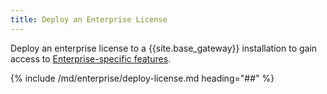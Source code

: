 ```yaml
---
title: Deploy an Enterprise License
---
```


Deploy an enterprise license to a {{site.base_gateway}} installation to gain access
to [Enterprise-specific features](/enterprise/{{page.kong_version}}/deployment/licensing).

{% include /md/enterprise/deploy-license.md heading="##" %}